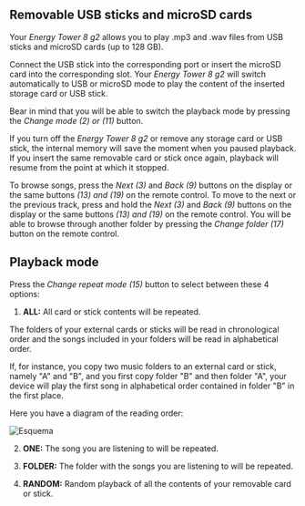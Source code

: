 ## Removable USB sticks and microSD cards

Your *Energy Tower 8 g2* allows you to play .mp3 and .wav files from USB sticks and microSD cards (up to 128 GB).

Connect the USB stick into the corresponding port or insert the microSD card into the corresponding slot. Your *Energy Tower 8 g2* will switch automatically to USB or microSD mode to play the content of the inserted storage card or USB stick.

Bear in mind that you will be able to switch the playback mode by pressing the *Change mode (2) or (11)* button. 

If you turn off the *Energy Tower 8 g2* or remove any storage card or USB stick, the internal memory will save the moment when you paused playback. If you insert the same removable card or stick once again, playback will resume from the point at which it stopped.

To browse songs, press the *Next (3)* and *Back (9)* buttons on the display or the same buttons *(13) and (19)* on the remote control. To move to the next or the previous track, press and hold the *Next (3)* and *Back (9)* buttons on the display or the same buttons *(13) and (19)* on the remote control.
You will be able to browse through another folder by pressing the *Change folder (17)* button on the remote control.

## Playback mode

Press the *Change repeat mode (15)* button to select between these 4 options:

1) **ALL:** All card or stick contents will be repeated. 

The folders of your external cards or sticks will be read in chronological order and the songs included in your folders will be read in alphabetical order.

If, for instance, you copy two music folders to an external card or stick, namely "A" and "B", and you first copy folder "B" and then folder "A", your device will play the first song in alphabetical order contained in folder "B" in the first place. 

   Here you have a diagram of the reading order:

   ![Esquema](http://static.energysistem.com/images/manuals/42260/5492cea8f11f3.jpg)

2) **ONE:** The song you are listening to will be repeated.

2) **FOLDER:** The folder with the songs you are listening to will be repeated.

4) **RANDOM:** Random playback of all the contents of your removable card or stick.


